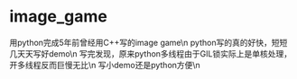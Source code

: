 # image_game
用python完成5年前曾经用C++写的image game\n
python写的真的好快，短短几天天写好demo\n
写完发现，原来python多线程由于GIL锁实际上是单核处理，开多线程反而巨慢无比\n
写小demo还是python方便\n
